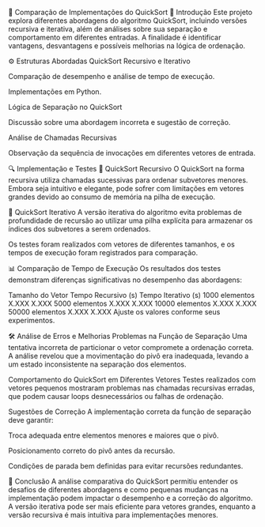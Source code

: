 🚀 Comparação de Implementações do QuickSort
📖 Introdução
Este projeto explora diferentes abordagens do algoritmo QuickSort, incluindo versões recursiva e iterativa, além de análises sobre sua separação e comportamento em diferentes entradas. A finalidade é identificar vantagens, desvantagens e possíveis melhorias na lógica de ordenação.

⚙️ Estruturas Abordadas
QuickSort Recursivo e Iterativo

Comparação de desempenho e análise de tempo de execução.

Implementações em Python.

Lógica de Separação no QuickSort

Discussão sobre uma abordagem incorreta e sugestão de correção.

Análise de Chamadas Recursivas

Observação da sequência de invocações em diferentes vetores de entrada.

🔍 Implementação e Testes
📌 QuickSort Recursivo
O QuickSort na forma recursiva utiliza chamadas sucessivas para ordenar subvetores menores. Embora seja intuitivo e elegante, pode sofrer com limitações em vetores grandes devido ao consumo de memória na pilha de execução.

📌 QuickSort Iterativo
A versão iterativa do algoritmo evita problemas de profundidade de recursão ao utilizar uma pilha explícita para armazenar os índices dos subvetores a serem ordenados.

Os testes foram realizados com vetores de diferentes tamanhos, e os tempos de execução foram registrados para comparação.

📊 Comparação de Tempo de Execução
Os resultados dos testes demonstram diferenças significativas no desempenho das abordagens:

Tamanho do Vetor	Tempo Recursivo (s)	Tempo Iterativo (s)
1000 elementos	X.XXX	X.XXX
5000 elementos	X.XXX	X.XXX
10000 elementos	X.XXX	X.XXX
50000 elementos	X.XXX	X.XXX
Ajuste os valores conforme seus experimentos.

🛠️ Análise de Erros e Melhorias
Problemas na Função de Separação
Uma tentativa incorreta de particionar o vetor compromete a ordenação correta. A análise revelou que a movimentação do pivô era inadequada, levando a um estado inconsistente na separação dos elementos.

Comportamento do QuickSort em Diferentes Vetores
Testes realizados com vetores pequenos mostraram problemas nas chamadas recursivas erradas, que podem causar loops desnecessários ou falhas de ordenação.

Sugestões de Correção
A implementação correta da função de separação deve garantir:

Troca adequada entre elementos menores e maiores que o pivô.

Posicionamento correto do pivô antes da recursão.

Condições de parada bem definidas para evitar recursões redundantes.

📌 Conclusão
A análise comparativa do QuickSort permitiu entender os desafios de diferentes abordagens e como pequenas mudanças na implementação podem impactar o desempenho e a correção do algoritmo. A versão iterativa pode ser mais eficiente para vetores grandes, enquanto a versão recursiva é mais intuitiva para implementações menores.
